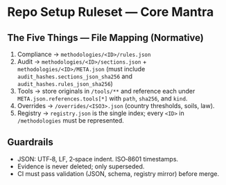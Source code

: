 # Repo Setup Ruleset — Core Mantra

## The Five Things — File Mapping (Normative)
1) Compliance → `methodologies/<ID>/rules.json`
2) Audit → `methodologies/<ID>/sections.json` + `methodologies/<ID>/META.json` (must include `audit_hashes.sections_json_sha256` and `audit_hashes.rules_json_sha256`)
3) Tools → store originals in `/tools/**` and reference each under `META.json.references.tools[*]` with `path`, `sha256`, and `kind`.
4) Overrides → `/overrides/<ISO3>.json` (country thresholds, soils, law).
5) Registry → `registry.json` is the single index; every `<ID>` in `/methodologies` must be represented.

## Guardrails
- JSON: UTF‑8, LF, 2‑space indent. ISO‑8601 timestamps.
- Evidence is never deleted; only superseded.
- CI must pass validation (JSON, schema, registry mirror) before merge.
